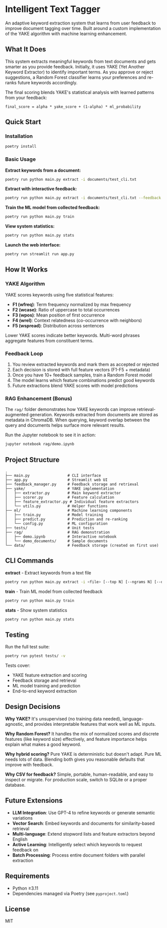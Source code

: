 # Intelligent Text Tagger

An adaptive keyword extraction system that learns from user feedback to improve document tagging over time. Built around a custom implementation of the YAKE algorithm with machine learning enhancement.

## What It Does

This system extracts meaningful keywords from text documents and gets smarter as you provide feedback. Initially, it uses YAKE (Yet Another Keyword Extractor) to identify important terms. As you approve or reject suggestions, a Random Forest classifier learns your preferences and re-ranks future keywords accordingly.

The final scoring blends YAKE's statistical analysis with learned patterns from your feedback:
```
final_score = alpha * yake_score + (1-alpha) * ml_probability
```

## Quick Start

### Installation

```bash
poetry install
```

### Basic Usage

**Extract keywords from a document:**
```bash
poetry run python main.py extract -i documents/test_cli.txt
```

**Extract with interactive feedback:**
```bash
poetry run python main.py extract -i documents/test_cli.txt --feedback
```

**Train the ML model from collected feedback:**
```bash
poetry run python main.py train
```

**View system statistics:**
```bash
poetry run python main.py stats
```

**Launch the web interface:**
```bash
poetry run streamlit run app.py
```

## How It Works

### YAKE Algorithm

YAKE scores keywords using five statistical features:

- **F1 (wfreq)**: Term frequency normalized by max frequency
- **F2 (wcase)**: Ratio of uppercase to total occurrences
- **F3 (wpos)**: Mean position of first occurrence
- **F4 (wrel)**: Context relatedness (co-occurrence with neighbors)
- **F5 (wspread)**: Distribution across sentences

Lower YAKE scores indicate better keywords. Multi-word phrases aggregate features from constituent terms.

### Feedback Loop

1. You review extracted keywords and mark them as accepted or rejected
2. Each decision is stored with full feature vectors (F1-F5 + metadata)
3. Once you have 10+ feedback samples, train a Random Forest model
4. The model learns which feature combinations predict good keywords
5. Future extractions blend YAKE scores with model predictions

### RAG Enhancement (Bonus)

The `rag/` folder demonstrates how YAKE keywords can improve retrieval-augmented generation. Keywords extracted from documents are stored as metadata in ChromaDB. When querying, keyword overlap between the query and documents helps surface more relevant results.

Run the Jupyter notebook to see it in action:
```bash
jupyter notebook rag/demo.ipynb
```

## Project Structure

```
.
├── main.py                 # CLI interface
├── app.py                  # Streamlit web UI
├── feedback_manager.py     # Feedback storage and retrieval
├── yake/                   # YAKE implementation
│   ├── extractor.py        # Main keyword extractor
│   ├── scorer.py           # Feature calculation
│   ├── feature_extractor.py # Individual feature extractors
│   └── utils.py            # Helper functions
├── ml/                     # Machine learning components
│   ├── train.py            # Model training
│   ├── predict.py          # Prediction and re-ranking
│   └── config.py           # ML configuration
├── tests/                  # Unit tests
├── rag/                    # RAG demonstration
│   ├── demo.ipynb          # Interactive notebook
│   └── demo_documents/     # Sample documents
└── data/                   # Feedback storage (created on first use)
```

## CLI Commands

**extract** - Extract keywords from a text file
```bash
poetry run python main.py extract -i <file> [--top N] [--ngrams N] [--dedup THRESHOLD] [--feedback]
```

**train** - Train ML model from collected feedback
```bash
poetry run python main.py train
```

**stats** - Show system statistics
```bash
poetry run python main.py stats
```

## Testing

Run the full test suite:
```bash
poetry run pytest tests/ -v
```

Tests cover:
- YAKE feature extraction and scoring
- Feedback storage and retrieval
- ML model training and prediction
- End-to-end keyword extraction

## Design Decisions

**Why YAKE?** It's unsupervised (no training data needed), language-agnostic, and provides interpretable features that work well as ML inputs.

**Why Random Forest?** It handles the mix of normalized scores and discrete features (like keyword size) effectively, and feature importance helps explain what makes a good keyword.

**Why hybrid scoring?** Pure YAKE is deterministic but doesn't adapt. Pure ML needs lots of data. Blending both gives you reasonable defaults that improve with feedback.

**Why CSV for feedback?** Simple, portable, human-readable, and easy to inspect or migrate. For production scale, switch to SQLite or a proper database.

## Future Extensions

- **LLM Integration**: Use GPT-4 to refine keywords or generate semantic variations
- **Vector Search**: Embed keywords and documents for similarity-based retrieval
- **Multi-language**: Extend stopword lists and feature extractors beyond English
- **Active Learning**: Intelligently select which keywords to request feedback on
- **Batch Processing**: Process entire document folders with parallel extraction

## Requirements

- Python ≥3.11
- Dependencies managed via Poetry (see `pyproject.toml`)

## License

MIT
